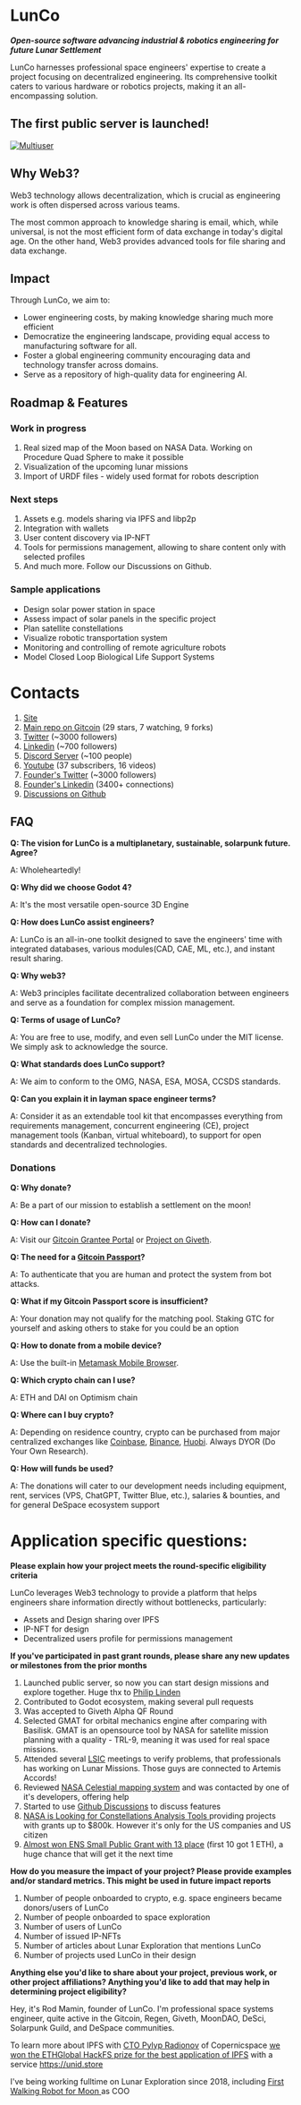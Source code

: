 
# LunCo

_**Open-source software advancing industrial & robotics engineering for future Lunar Settlement**_

LunCo harnesses professional space engineers' expertise to create a project focusing on decentralized engineering. Its comprehensive toolkit caters to various hardware or robotics projects, making it an all-encompassing solution.

## The first public server is launched!
[![Multiuser](https://pbs.twimg.com/media/F00eAcsacAMlxMt?format=jpg&name=large)](https://twitter.com/LunCoSim/status/1679031437780201472)

## Why Web3?

Web3 technology allows decentralization, which is crucial as engineering work is often dispersed across various teams. 

The most common approach to knowledge sharing is email, which, while universal, is not the most efficient form of data exchange in today's digital age. On the other hand, Web3 provides advanced tools for file sharing and data exchange.

## Impact

Through LunCo, we aim to:

- Lower engineering costs, by making knowledge sharing much more efficient
- Democratize the engineering landscape, providing equal access to manufacturing software for all.
- Foster a global engineering community encouraging data and technology transfer across domains.
- Serve as a repository of high-quality data for engineering AI.

## Roadmap & Features

### Work in progress
1. Real sized map of the Moon based on NASA Data. Working on Procedure Quad Sphere to make it possible
2. Visualization of the upcoming lunar missions
3.  Import of URDF files - widely used format for robots description

### Next steps
1. Assets e.g. models sharing via IPFS and libp2p
2. Integration with wallets
3. User content discovery via  IP-NFT
4. Tools for permissions management, allowing to share content only with selected profiles
5. And much more. Follow our Discussions on Github.

### Sample applications

- Design solar power station in space 
- Assess impact of solar panels in the specific project
- Plan satellite constellations 
- Visualize robotic transportation system
- Monitoring and controlling of remote agriculture robots
- Model Closed Loop Biological Life Support Systems

# Contacts

1. [Site](https://lunco.space)
2. [Main repo on Gitcoin](https://github.com/LunCoSim/lunco-sim) (29 stars, 7 watching, 9 forks)
3. [Twitter](https://twitter.com/LunCoSim) (~3000 followers)
4. [Linkedin](https://www.linkedin.com/company/luncosim/) (~700 followers)
5. [Discord Server](https://discord.gg/uTEFrW32) (~100 people)
7. [Youtube](https://www.youtube.com/@LunCoSim) (37 subscribers, 16 videos)
8. [Founder's Twitter](https://twitter.com/_Difint_) (~3000 followers)
9. [Founder's Linkedin](https://www.linkedin.com/in/rod-mamin-2a48a12b/) (3400+ connections)
10. [Discussions on Github](https://github.com/orgs/LunCoSim/discussions)

## FAQ


**Q: The vision for LunCo is a multiplanetary, sustainable, solarpunk future. Agree?**

A: Wholeheartedly!

**Q: Why did we choose Godot 4?**

A: It's the most versatile open-source 3D Engine

**Q: How does LunCo assist engineers?**

A: LunCo is an all-in-one toolkit designed to save the engineers' time with integrated databases, various modules(CAD, CAE, ML, etc.), and instant result sharing.

**Q: Why web3?**

A: Web3 principles facilitate decentralized collaboration between engineers and serve as a foundation for complex mission management.

**Q: Terms of usage of LunCo?**

A: You are free to use, modify, and even sell LunCo under the MIT license. We simply ask to acknowledge the source.

**Q: What standards does LunCo support?**

A: We aim to conform to the OMG, NASA, ESA, MOSA, CCSDS standards.

**Q: Can you explain it in layman space engineer terms?**

A: Consider it as an extendable tool kit that encompasses everything from requirements management, concurrent engineering (CE), project management tools (Kanban, virtual whiteboard), to support for open standards and decentralized technologies.

### Donations

**Q: Why donate?**

A: Be a part of our mission to establish a settlement on the moon!

**Q: How can I donate?**

A: Visit our [Gitcoin Grantee Portal](https://gitcoin.notion.site/Gitcoin-Grantee-Portal-6adfc92627474bd48a5dfcd1e8438d20) or [Project on Giveth](https://giveth.io/project/lunco-a-full-cycle-space-operations-sim-tool).

**Q: The need for a [Gitcoin Passport](https://passport.gitcoin.co/)?**

A: To authenticate that you are human and protect the system from bot attacks.

**Q: What if my Gitcoin Passport score is insufficient?**

A: Your donation may not qualify for the matching pool. Staking GTC for yourself and asking others to stake for you could be an option

**Q: How to donate from a mobile device?**

A: Use the built-in [Metamask Mobile Browser](https://support.metamask.io/hc/en-us/articles/6356387482523-How-to-use-the-MetaMask-Mobile-Browser).

**Q: Which crypto chain can I use?**

A: ETH and DAI on Optimism chain

**Q: Where can I buy crypto?**

A: Depending on residence country, crypto can be purchased from major centralized exchanges like [Coinbase](https://www.coinbase.com/), [Binance](https://binance.com/), [Huobi](https://www.huobi.com/). Always DYOR (Do Your Own Research).

**Q: How will funds be used?**

A: The donations will cater to our development needs including equipment, rent, services (VPS, ChatGPT, Twitter Blue, etc.), salaries & bounties, and for general DeSpace ecosystem support


  
  

# Application specific questions:

**Please explain how your project meets the round-specific eligibility criteria**

LunCo leverages Web3 technology to provide a platform that helps engineers share information directly without bottlenecks, particularly:

- Assets and Design sharing over IPFS
- IP-NFT for design
- Decentralized users profile for permissions management


**If you've participated in past grant rounds, please share any new updates or milestones from the prior months**


1. Launched public server, so now you can start design missions and explore together. Huge thx to [Philip Linden](https://twitter.com/PhilipJLinden)
2. Contributed to Godot ecosystem, making several pull requests
3. Was accepted to Giveth Alpha QF Round
4. Selected GMAT for orbital mechanics engine after comparing with Basilisk. GMAT is an opensource tool by NASA for satellite mission planning with a quality -  TRL-9, meaning it was used for real space missions. 
5. Attended several [LSIC](https://lsic.jhuapl.edu) meetings to verify problems, that professionals has working on Lunar Missions. Those guys are connected to Artemis Accords!
6. Reviewed [NASA Celestial mapping system](https://celestial.arc.nasa.gov) and was contacted by one of it's developers, offering help
7. Started to use [Github Discussions](https://github.com/orgs/LunCoSim/discussions) to discuss features
8. [NASA is Looking for Constellations Analysis Tools ](https://sam.gov/opp/afe50c193c8140a7a1a64878b3d69df4/view) providing projects with grants up to $800k. However  it's only for the US companies and US citizen
9. [Almost won ENS Small Public Grant with 13 place](https://ensgrants.xyz/rounds/27) (first 10 got 1 ETH), a huge chance that will get it the next time

**How do you measure the impact of your project? Please provide examples and/or standard metrics. This might be used in future impact reports**

1. Number of people onboarded to crypto, e.g. space engineers became donors/users of LunCo
2. Number of people onboarded to space exploration
3. Number of users of LunCo
4. Number of issued IP-NFTs
5. Number of articles about Lunar Exploration that mentions LunCo
6. Number of projects used LunCo in their design

**Anything else you'd like to share about your project, previous work, or other project affiliations? Anything you'd like to add that may help in determining project eligibility?**

Hey, it's Rod Mamin, founder of LunCo. I'm professional space systems engineer, quite active in the Gitcoin, Regen, Giveth, MoonDAO, DeSci, Solarpunk Guild, and DeSpace communities.

To learn more about IPFS with [CTO Pylyp Radionov](https://www.linkedin.com/in/ACoAACRHJEoBxz7c-h46YFuDMi5uTm_0_94ydpA?lipi=urn%3Ali%3Apage%3Acompanies_company_posts_index%3B5738fc21-da5d-4484-9f2c-96f280058179) of Copernicspace [we won the ETHGlobal HackFS prize for the best application of IPFS](https://www.linkedin.com/posts/copernic-space_democratising-space-and-digitising-endangered-activity-7079043156557598720-vM5V?utm_source=share&utm_medium=member_desktop) with a service https://unid.store

I've being working fulltime on Lunar Exploration since 2018, including [First Walking Robot for Moon ](https://www.youtube.com/watch?v=Fko0VZNO8DM)as COO